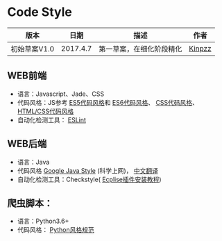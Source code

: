 # Code Style

| 版本       | 日期       | 描述           | 作者                                  |
| -------- | -------- | ------------ | ----------------------------------- |
| 初始草案V1.0 | 2017.4.7 | 第一草案，在细化阶段精化 | [Kinpzz](https://github.com/Kinpzz) |

## WEB前端

* 语言：Javascript、Jade、CSS
* 代码风格：JS参考 [ES5代码风格](https://github.com/airbnb/javascript/blob/master/README.md)和 [ES6代码风格](http://bubkoo.com/2015/04/05/javascript-style-guide/)、 [CSS代码风格](https://github.com/fex-team/styleguide/blob/master/css.md)、 [HTML/CSS代码风格](http://iischajn.github.io/trans/htmlcss-guide/)
* 自动化检测工具： [ESLint](http://eslint.cn/)

## WEB后端

* 语言：Java
* 代码风格 [Google Java Style](https://google.github.io/styleguide/javaguide.html) (科学上网)， [中文翻译](http://www.hawstein.com/posts/google-java-style.html)
* 自动化检测工具：Checkstyle( [Ecplise插件安装教程](http://blog.csdn.net/zhzdeng/article/details/69831491))

## 爬虫脚本：

* 语言：Python3.6+
* 代码风格： [Python风格规范](http://zh-google-styleguide.readthedocs.io/en/latest/google-python-styleguide/python_style_rules/)

